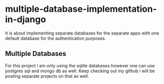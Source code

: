 # multiple-database-implementation-in-django
It is about implementing separate databases for the separate apps with one default database for the authentication purposes. 
## Multiple Databases
For this project i am only using the sqlite databases however one can use postgres sql and mongo db as well. 
Keep checking out my github i will be posting separate projects on that as well. 
